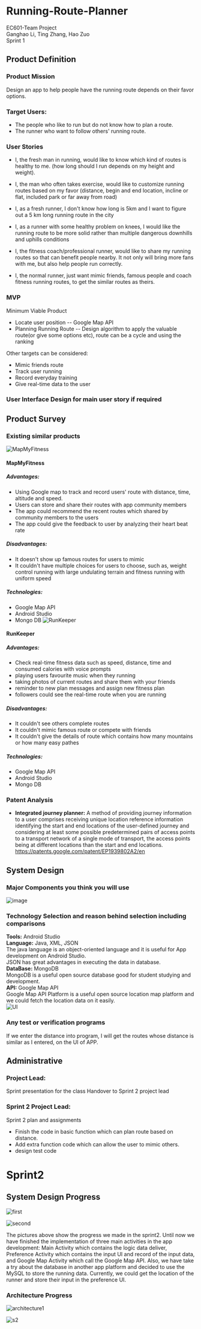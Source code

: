 # Running-Route-Planner
EC601-Team Project<br>
Ganghao Li, Ting Zhang, Hao Zuo<br>
Sprint 1

## Product Definition
### Product Mission
Design an app to help people have the running route depends on their favor options. 

### Target Users:
- The people who like to run but do not know how to plan a route.
- The runner who want to follow others' running route.

### User Stories
- I, the fresh man in running, would like to know which kind of routes is healthy to me. (how long should I run depends on my height and weight).

- I, the man who often takes exercise, would like to customize running routes based on my favor (distance, begin and end location, incline or flat, included park or far away from road)

- I, as a fresh runner, I don't know how long is 5km and I want to figure out a 5 km long running route in the city

- I, as a runner with some healthy problem on knees, I would like the running route to be more solid rather than multiple dangerous downhills and uphills conditions

- I, the fitness coach/professional runner, would like to share my running routes so that can benefit people nearby. It not only will bring more fans with me, but also help people run correctly.

- I, the normal runner, just want mimic friends,  famous people and coach fitness running routes, to get the similar routes as theirs.

### MVP
Minimum Viable Product
- Locate user position -- Google Map API
- Planning Running Route -- Design algorithm to apply the valuable route(or give some options etc), route can be a cycle and using the ranking

Other targets can be considered:
- Mimic friends route 
- Track user running
- Record everyday training
- Give real-time data to the user

### User Interface Design for main user story if required

## Product Survey

### Existing similar products
![MapMyFitness](https://github.com/CarlZuo/Running-Route-Planner/blob/master/Images/MapMyFitness.png)
#### MapMyFitness
##### Advantages:
- Using Google map to track and record users' route with distance, time, altitude and speed.
- Users can store and share their routes with app community members
- The app could recommend the recent routes which shared by community members to the users
- The app could give the feedback to user by analyzing their heart beat rate
##### Disadvantages:
- It doesn't show up famous routes for users to mimic
- It couldn't have multiple choices for users to choose, such as, weight control running with large undulating terrain and fitness running with uniform speed
##### Technologies:
- Google Map API
- Android Studio
- Mongo DB
![RunKeeper](https://github.com/CarlZuo/Running-Route-Planner/blob/master/Images/RunKeeper.png)
#### RunKeeper
##### Advantages:
- Check real-time fitness data such as speed, distance, time and consumed calories with voice prompts
- playing users favourite music when they running
- taking photos of current routes and share them with your friends
- reminder to new plan messages and assign new fitness plan
- followers could see the real-time route when you are running
##### Disadvantages:
- It couldn't see others complete routes
- It couldn't mimic famous route or compete with friends
- It couldn't give the details of route which contains how many mountains or how many easy pathes
##### Technologies:
- Google Map API
- Android Studio
- Mongo DB

### Patent Analysis
- **Integrated journey planner:** A method of providing journey information to a user comprises receiving unique location reference information identifying the start and end locations of the user-defined journey and considering at least some possible predetermined pairs of access points to a transport network of a single mode of transport, the access points being at different locations than the start and end locations.
https://patents.google.com/patent/EP1939802A2/en


## System Design

### Major Components you think you will use
![image](https://github.com/CarlZuo/Running-Route-Planner/blob/master/Images/fit_diagram.jpg)

### Technology Selection and reason behind selection including comparisons

**Tools:** Android Studio <br>
**Language:** Java, XML, JSON <br>
The java language is an object-oriented language and it is useful for App development on Android Studio.<br>
JSON has great advantages in executing the data in database.<br>
**DataBase:** MongoDB <br>
MongoDB is a useful open source database good for student studying and development.<br>
**API:** Google Map API <br>
Google Map API Platform is a useful open source location map platform and we could fetch the location data on it easily.<br>
![UI](https://github.com/CarlZuo/Running-Route-Planner/blob/master/Images/UI.png)
### Any test or verification programs
If we enter the distance into program, I will get the routes whose distance is similar as I entered, on the UI of APP.  

## Administrative

### Project Lead: 
Sprint presentation for the class
Handover to Sprint 2 project lead

### Sprint 2 Project Lead:
Sprint 2 plan and assignments
- Finish the code in basic function which can plan route based on distance.
- Add extra function code which can allow the user to mimic others.
- design test code
# Sprint2

## System Design Progress

![first](https://github.com/CarlZuo/Running-Route-Planner/blob/master/Images/first.jpg)

![second](https://github.com/CarlZuo/Running-Route-Planner/blob/master/Images/second.jpg)

The pictures above show the progress we made in the sprint2. Until now we have finished the implementation of three main activities in the app development: Main Activity which contains the logic data deliver, Preference Activity which contains the input UI and record of the input data, and Google Map Activity which call the Google Map API. Also, we have take a try about the database in another app platform and decided to use the MySQL to store the running data. Currently, we could get the location of the runner and store their input in the preference UI.

### Architecture Progress

![architecture1](https://github.com/CarlZuo/Running-Route-Planner/blob/master/Images/system1.jpg)

![s2](https://github.com/CarlZuo/Running-Route-Planner/blob/master/Images/system2.jpg)
